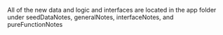 All of the new data and logic and interfaces are located in the app folder under seedDataNotes, generalNotes, interfaceNotes, and pureFunctionNotes

